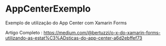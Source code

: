 # AppCenterExemplo
Exemplo de utilização do App Center com Xamarin Forms

Artigo Completo : https://medium.com/@bertuzzi/o-x-do-xamarin-forms-utilizando-as-estat%C3%ADsticas-do-app-center-a6d2ebffef73
